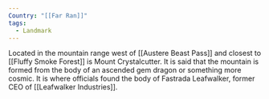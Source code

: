 ```yaml
---
Country: "[[Far Ran]]"
tags:
  - Landmark
---
```

Located in the mountain range west of [[Austere Beast Pass]] and closest to [[Fluffy Smoke Forest]] is Mount Crystalcutter. It is said that the mountain is formed from the body of an ascended gem dragon or something more cosmic. It is where officials found the body of Fastrada Leafwalker, former CEO of [[Leafwalker Industries]].